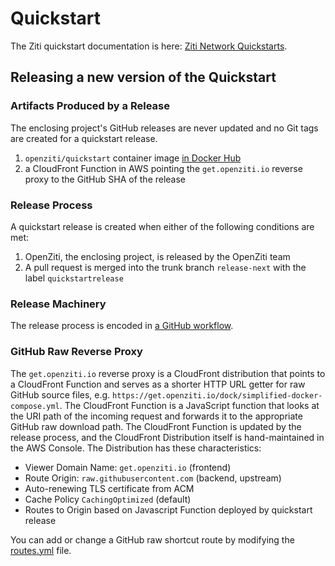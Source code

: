# Quickstart

The Ziti quickstart documentation is here: [Ziti Network Quickstarts](https://openziti.io/docs/category/network).

## Releasing a new version of the Quickstart

### Artifacts Produced by a Release

The enclosing project's GitHub releases are never updated and no Git tags are created for a quickstart release.

1. `openziti/quickstart` container image [in Docker Hub](https://hub.docker.com/r/openziti/quickstart)
1. a CloudFront Function in AWS pointing the `get.openziti.io` reverse proxy to the GitHub SHA of the release

### Release Process

A quickstart release is created when either of the following conditions are met:

1. OpenZiti, the enclosing project, is released by the OpenZiti team
1. A pull request is merged into the trunk branch `release-next` with the label `quickstartrelease`

### Release Machinery

The release process is encoded in [a GitHub workflow](../.github/workflows/release-quickstart.yml).

### GitHub Raw Reverse Proxy

The `get.openziti.io` reverse proxy is a CloudFront distribution that points to a CloudFront Function and serves as a
shorter HTTP URL getter for raw GitHub source files, e.g. `https://get.openziti.io/dock/simplified-docker-compose.yml`.
The CloudFront Function is a JavaScript function that looks at the URI path of the incoming request and forwards it to
the appropriate GitHub raw download path. The CloudFront Function is updated by the release process, and the CloudFront
Distribution itself is hand-maintained in the AWS Console. The Distribution has these characteristics:

* Viewer Domain Name: `get.openziti.io` (frontend)
* Route Origin: `raw.githubusercontent.com` (backend, upstream)
* Auto-renewing TLS certificate from ACM
* Cache Policy `CachingOptimized` (default)
* Routes to Origin based on Javascript Function deployed by quickstart release

You can add or change a GitHub raw shortcut route by modifying the [routes.yml](../dist/cloudfront/get.openziti.io/routes.yml) file.
